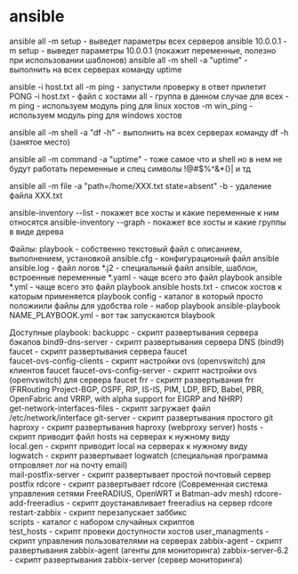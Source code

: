 # ansible
ansible all -m setup - выведет параметры всех серверов
ansible 10.0.0.1 -m setup - выведет параметры 10.0.0.1 (покажит переменные, полезно при использовании шаблонов)
ansible all -m shell -a "uptime" - выполнить на всех серверах команду uptime


ansible -i host.txt all  -m ping  - запустили проверку в ответ прилетит PONG
-i host.txt  - файл с хостами
all - группа в данном случае для всех
-m ping - используем модуль ping для linux хостов
-m win_ping  - используем модуль ping для windows хостов


ansible all -m shell -a "df -h" - выполнить на всех серверах команду df -h (занятое место)
 
ansible all -m command -a "uptime" - тоже самое что и shell но в нем не будут работать переменные и спец символы !@#$%^&*(}| и тд


ansible all -m file -a "path=/home/XXX.txt state=absent" -b - удаление файла XXX.txt



ansible-inventory --list - покажет все хосты и какие переменные к ним относятся
ansible-inventory --graph - покажет все хосты и какие группы в виде дерева



Файлы:
playbook - собственно текстовый файл с описанием, выполнением, установкой
ansible.cfg  - конфигурационый файл ansible
ansible.log  - файл логов 
*.j2 - специальный файл ansible, шаблон, встроенные переменные
*.yaml - чаще всего это файл playbook ansible
*.yml - чаще всего это файл playbook ansible
hosts.txt - список хостов к каторым применяется playbook 
config - каталог в который просто положиили файлы для удобства
role - набор playbook
ansible-playbook NAME_PLAYBOOK.yml - вот так запускаются blaybook


Доступные playbook:
backuppc - скрипт развертывания сервера бэкапов
bind9-dns-server  - скрипт развертывания сервера DNS (bind9)
faucet - скрипт развертывания сервера faucet                    
faucet-ovs-config-clients - скрипт настройки ovs (openvswitch) для клиентов faucet
faucet-ovs-config-server - скрипт настройки ovs (openvswitch) для сервера faucet 
frr - скрипт развертывания frr (FRRouting Project-BGP, OSPF, RIP, IS-IS, PIM, LDP, BFD, Babel, PBR, OpenFabric and VRRP, with alpha support for EIGRP and NHRP)                      
get-network-interfaces-files  - скрипт загружает файл /etc/network/interface
git-server - скрипт развертывания простого git                   
haproxy - скрипт развертывания haproxy (webproxy server) 
hosts - скрипт приводит файл hosts на серверах к нужному виду   
local.gen - скрипт приводит local на серверах к нужному виду  
logwatch - скрипт развертывает logwatch (специальная программа отпровляет лог на почту email)  
mail-postfix-server  - скрипт развертывает простой почтовый сервер postfix
rdcore - скрипт развертывает rdcore (Современная система управления сетями FreeRADIUS, OpenWRT и Batman-adv mesh)
rdcore-add-freeradius  - скрипт доустанавливает freeradius на сервер rdcore
restart-zabbix - скрипт перезапускает заббикс        
scripts - каталог с набором случайных скриптов    
test_hosts  - скрипт провеки доступности хостов
user_managments  - скрипт управления пользователями на серверах
zabbix-agent - скрипт развертывания zabbix-agent (агенты для мониторинга)
zabbix-server-6.2 - скрипт развертывания zabbix-server (сервер мониторинга)